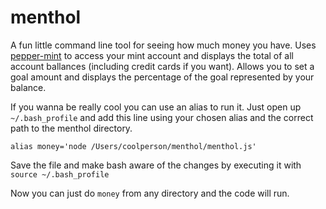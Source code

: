 # menthol
A fun little command line tool for seeing how much money you have. Uses [pepper-mint](https://github.com/dhleong/pepper-mint) to access your mint account and displays the total of all account ballances (including credit cards if you want). Allows you to set a goal amount and displays the percentage of the goal represented by your balance.

If you wanna be really cool you can use an alias to run it. Just open up ` ~/.bash_profile` and add this line using your chosen alias and the correct path to the menthol directory.
```
alias money='node /Users/coolperson/menthol/menthol.js'
```
Save the file and make bash aware of the changes by executing it with `source ~/.bash_profile`

Now you can just do `money` from any directory and the code will run.
